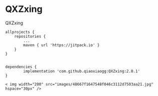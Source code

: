 # QXZxing
QXZxing
  
	allprojects {
		repositories {
			...
			maven { url 'https://jitpack.io' }
		}
	}     
  
  
	dependencies {
	        implementation 'com.github.qiaoxiaogg:QXZxing:2.0.1'
	}  

	< img width="200" src="images/48667f1647548f046c3112d7503aa21.jpg" hspace="30px" />
	
